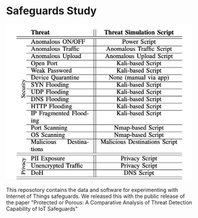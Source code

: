 # Safeguards Study

<img src="https://raw.githubusercontent.com/IoTrim/safeguards-study/master/table.png" width="1000"/>

This reposotory contains the data and software for experimenting with Internet of Things safeguards. 
We released this with the public release of the paper "Protected or Porous: A Comparative Analysis of Threat Detection Capability of IoT Safeguards"
